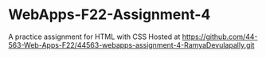 # WebApps-F22-Assignment-4
A practice assignment for HTML with CSS
Hosted at https://github.com/44-563-Web-Apps-F22/44563-webapps-assignment-4-RamyaDevulapally.git